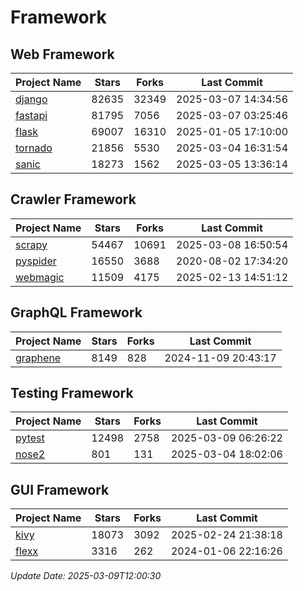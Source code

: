 # Framework

## Web Framework
| Project Name | Stars | Forks | Last Commit |
| ------------ | ----- | ----- | ----------- |
| [django](https://github.com/django/django) | 82635 | 32349 | 2025-03-07 14:34:56 |
| [fastapi](https://github.com/fastapi/fastapi) | 81795 | 7056 | 2025-03-07 03:25:46 |
| [flask](https://github.com/pallets/flask) | 69007 | 16310 | 2025-01-05 17:10:00 |
| [tornado](https://github.com/tornadoweb/tornado) | 21856 | 5530 | 2025-03-04 16:31:54 |
| [sanic](https://github.com/sanic-org/sanic) | 18273 | 1562 | 2025-03-05 13:36:14 |

## Crawler Framework
| Project Name | Stars | Forks | Last Commit |
| ------------ | ----- | ----- | ----------- |
| [scrapy](https://github.com/scrapy/scrapy) | 54467 | 10691 | 2025-03-08 16:50:54 |
| [pyspider](https://github.com/binux/pyspider) | 16550 | 3688 | 2020-08-02 17:34:20 |
| [webmagic](https://github.com/code4craft/webmagic) | 11509 | 4175 | 2025-02-13 14:51:12 |

## GraphQL Framework
| Project Name | Stars | Forks | Last Commit |
| ------------ | ----- | ----- | ----------- |
| [graphene](https://github.com/graphql-python/graphene) | 8149 | 828 | 2024-11-09 20:43:17 |

## Testing Framework
| Project Name | Stars | Forks | Last Commit |
| ------------ | ----- | ----- | ----------- |
| [pytest](https://github.com/pytest-dev/pytest) | 12498 | 2758 | 2025-03-09 06:26:22 |
| [nose2](https://github.com/nose-devs/nose2) | 801 | 131 | 2025-03-04 18:02:06 |

## GUI Framework
| Project Name | Stars | Forks | Last Commit |
| ------------ | ----- | ----- | ----------- |
| [kivy](https://github.com/kivy/kivy) | 18073 | 3092 | 2025-02-24 21:38:18 |
| [flexx](https://github.com/flexxui/flexx) | 3316 | 262 | 2024-01-06 22:16:26 |

*Update Date: 2025-03-09T12:00:30*